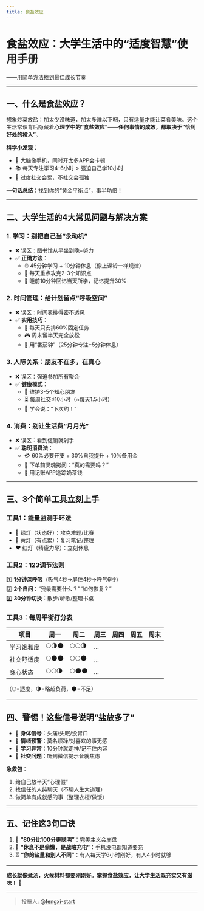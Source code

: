 ```yaml
---
title: 食盐效应
---
```


# 食盐效应：大学生活中的“适度智慧”使用手册  
——用简单方法找到最佳成长节奏  

---

## 一、什么是食盐效应？  
想象炒菜放盐：加太少没味道，加太多难以下咽，只有适量才能让菜肴美味。这个生活常识背后隐藏着**心理学中的“食盐效应”**——**任何事情的成效，都取决于“恰到好处的投入”**。  

**科学小发现**：  
- 🧠 大脑像手机，同时开太多APP会卡顿  
- 📚 每天专注学习4-6小时 > 强迫自己学10小时  
- 💬 过度社交会累，不社交会孤独  

**一句话总结**：找到你的“黄金平衡点”，事半功倍！

---

## 二、大学生活的4大常见问题与解决方案  

### 1. 学习：别把自己当“永动机”  
- ❌ 误区：图书馆从早坐到晚=努力  
- ✅ **正确方法**：  
  - ⏰ 45分钟学习 + 10分钟休息（像上课铃一样规律）  
  - 🎯 每天重点攻克2-3个知识点  
  - 🌙 睡前10分钟回忆当天所学，记忆提升30%  

### 2. 时间管理：给计划留点“呼吸空间”  
- ❌ 误区：时间表排得密不透风  
- ✅ **实用技巧**：  
  - 📆 每天只安排60%固定任务  
  - 🎮 周末留半天完全放松  
  - 🍅 用“番茄钟”（25分钟专注+5分钟休息）  

### 3. 人际关系：朋友不在多，在真心  
- ❌ 误区：强迫参加所有聚会  
- ✅ **健康模式**：  
  - 👯 维护3-5个知心朋友  
  - ⏳ 每周社交≤10小时（≈每天1.5小时）  
  - 🙅 学会说：“下次约！”  

### 4. 消费：别让生活费“月月光”  
- ❌ 误区：看到促销就剁手  
- ✅ **聪明消费法**：  
  - 💳 60%必要开支 + 30%自我提升 + 10%备用金  
  - 🤔 下单前灵魂拷问：“真的需要吗？”  
  - 📱 用记账APP追踪奶茶钱  

---

## 三、3个简单工具立刻上手  

### 工具1：能量监测手环法  
- 💚 绿灯（状态好）：攻克难题/比赛  
- 💛 黄灯（有点累）：复习笔记/整理  
- ❤️ 红灯（精疲力尽）：立刻休息  

### 工具2：123调节法则  
1️⃣ **1分钟深呼吸**（吸气4秒→屏住4秒→呼气6秒）  
2️⃣ **2个自问**：“我最需要什么？”“如何恢复？”  
3️⃣ **30分钟切换**：散步/听歌/整理书桌  

### 工具3：每周平衡打分表  
| 项目       | 周一 | 周二 | 周三 | 周四 | 周五 | 周末 |
|------------|------|------|------|------|------|------|
| 学习饱和度 | 🌕🌗🌑 | 🌕🌕🌗 | ...  |      |      |      |
| 社交舒适度 | 🌕🌑🌑 | 🌕🌕🌑 | ...  |      |      |      |
| 身心状态   | 🌕🌕🌗 | 🌕🌑🌑 | ...  |      |      |      |  
（🌕=适度，🌗=略超负荷，🌑=不足）

---

## 四、警惕！这些信号说明“盐放多了”  
- 🚨 **身体信号**：头痛/失眠/没胃口  
- 🚨 **情绪预警**：莫名烦躁/对喜欢的事无感  
- 🚨 **学习异常**：10分钟就走神/记不住内容  
- 🚨 **社交问题**：听到微信提示音就焦虑  

**急救包**：  
1. 给自己放半天“心理假”  
2. 找信任的人纯聊天（不聊人生大道理）  
3. 做简单有成就感的事（整理衣柜/做饭）  

---

## 五、记住这3句口诀  
1. 🧠 **“80分比100分更聪明”**：完美主义会崩盘  
2. 🔋 **“休息不是偷懒，是战略充电”**：手机没电都知道要充  
3. ⏳ **“你的盐量和别人不同”**：有人每天学6小时刚好，有人4小时就够  

---  
**成长就像煮汤，火候材料都要刚刚好。掌握食盐效应，让大学生活既充实又有滋味！** 🌟

---

> 投稿人: [@fengxi-start](https://github.com/fengxi-start)
